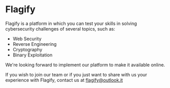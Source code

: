 # Flagify

Flagify is a platform in which you can test your skills in solving cybersecurity challenges of several topics,
such as:
* Web Security
* Reverse Engineering
* Cryptography
* Binary Exploitation

We're looking forward to implement our platform to make it available online.

If you wish to join our team or if you just want to share with us your experience with Flagify, contact us at [flagify@outlook.it ](flagify@outlook.it)
